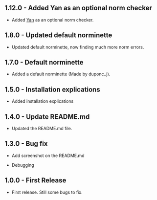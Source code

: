 ## 1.12.0 - Added Yan as an optional norm checker
* Added <a href="https://github.com/motet-a/yan">Yan</a> as an optional norm checker.

## 1.8.0 - Updated default norminette
* Updated default norminette, now finding much more norm errors.

## 1.7.0 - Default norminette
* Added a default norminette (Made by duponc_j).

## 1.5.0 - Installation explications

* Added installation explications

## 1.4.0 - Update README.md

* Updated the README.md file.

## 1.3.0 - Bug fix
* Add screenshot on the README.md

* Debugging

## 1.0.0 - First Release
* First release. Still some bugs to fix.
